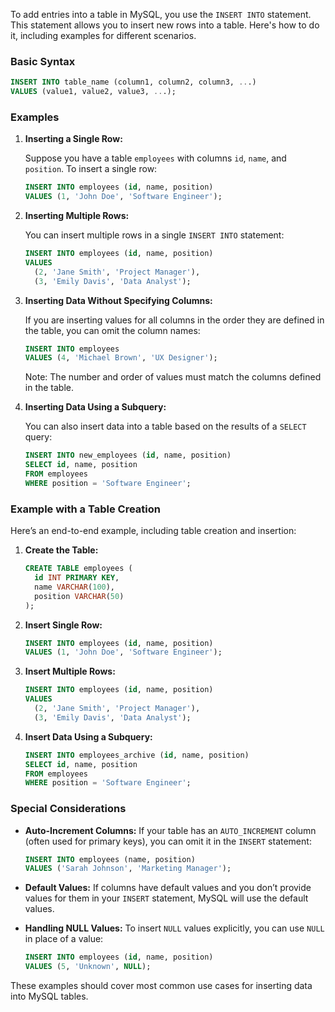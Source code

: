 To add entries into a table in MySQL, you use the `INSERT INTO` statement. This statement allows you to insert new rows into a table. Here's how to do it, including examples for different scenarios.

### Basic Syntax

```sql
INSERT INTO table_name (column1, column2, column3, ...)
VALUES (value1, value2, value3, ...);
```

### Examples

1. **Inserting a Single Row:**

   Suppose you have a table `employees` with columns `id`, `name`, and `position`. To insert a single row:

   ```sql
   INSERT INTO employees (id, name, position)
   VALUES (1, 'John Doe', 'Software Engineer');
   ```

2. **Inserting Multiple Rows:**

   You can insert multiple rows in a single `INSERT INTO` statement:

   ```sql
   INSERT INTO employees (id, name, position)
   VALUES 
     (2, 'Jane Smith', 'Project Manager'),
     (3, 'Emily Davis', 'Data Analyst');
   ```

3. **Inserting Data Without Specifying Columns:**

   If you are inserting values for all columns in the order they are defined in the table, you can omit the column names:

   ```sql
   INSERT INTO employees
   VALUES (4, 'Michael Brown', 'UX Designer');
   ```

   Note: The number and order of values must match the columns defined in the table.

4. **Inserting Data Using a Subquery:**

   You can also insert data into a table based on the results of a `SELECT` query:

   ```sql
   INSERT INTO new_employees (id, name, position)
   SELECT id, name, position
   FROM employees
   WHERE position = 'Software Engineer';
   ```

### Example with a Table Creation

Here’s an end-to-end example, including table creation and insertion:

1. **Create the Table:**

   ```sql
   CREATE TABLE employees (
     id INT PRIMARY KEY,
     name VARCHAR(100),
     position VARCHAR(50)
   );
   ```

2. **Insert Single Row:**

   ```sql
   INSERT INTO employees (id, name, position)
   VALUES (1, 'John Doe', 'Software Engineer');
   ```

3. **Insert Multiple Rows:**

   ```sql
   INSERT INTO employees (id, name, position)
   VALUES 
     (2, 'Jane Smith', 'Project Manager'),
     (3, 'Emily Davis', 'Data Analyst');
   ```

4. **Insert Data Using a Subquery:**

   ```sql
   INSERT INTO employees_archive (id, name, position)
   SELECT id, name, position
   FROM employees
   WHERE position = 'Software Engineer';
   ```

### Special Considerations

- **Auto-Increment Columns:**
  If your table has an `AUTO_INCREMENT` column (often used for primary keys), you can omit it in the `INSERT` statement:

  ```sql
  INSERT INTO employees (name, position)
  VALUES ('Sarah Johnson', 'Marketing Manager');
  ```

- **Default Values:**
  If columns have default values and you don’t provide values for them in your `INSERT` statement, MySQL will use the default values.

- **Handling NULL Values:**
  To insert `NULL` values explicitly, you can use `NULL` in place of a value:

  ```sql
  INSERT INTO employees (id, name, position)
  VALUES (5, 'Unknown', NULL);
  ```

These examples should cover most common use cases for inserting data into MySQL tables.
